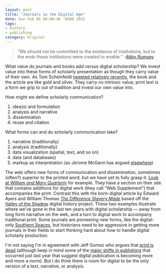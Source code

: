 ```yaml
---
layout: post
title: "Journals in the Digital Age"
date: Sun Feb 05 09:00:46 -0500 2012 
tags:
- history
- publishing
category: Original
---
```


> "We should not be committed to the existence of institutions, but to the ends those institutions were created to enable." -[Abby Rumsey](http://twitter.com/#!/dancohen/status/91216381663653888)

What value do journals and books add versus digital scholarship? We invest value into these forms of scholarly presentation as though they carry value of their own. As Tom Scheinfeldt [tweeted relatively recently](https://twitter.com/#!/foundhistory/status/91253141584093186), the book and the article are like gold and silver. They carry no intrinsic value; print text is a form we grip to out of tradition and invest our own value into.

How might we define scholarly communication?

1. idea(s) and formulation
2. analysis and narrative
3. dissemination
4. reuse and citation 

What forms can and do scholarly communication take?

1. narrative (traditionally)
2. analysis (traditionally)
3. data visualization (spatial, text, and so on)
4. data (and databases) 
5. markup as interpretation (as Jerome McGann has argued [elsewhere](http://digitalhumanities.org/companion/view?docId=blackwell/9781405103213/9781405103213.xml&chunk.id=ss1-3-4))

The web offers new forms of communication and dissemination, sometimes (often?) superior to the printed word, but we have yet to fully grasp it. [Look at *William and Mary Quarterly*](http://oieahc.wm.edu/wmq/index.cfm) for example. They have a section on their site that contains additions for digital work (they call "Web Supplement") that accompanies the print. Contrast this with the born-digital article by Edward Ayers and William Thomas [*The Difference Slavery Made*](http://www2.vcdh.virginia.edu/AHR/) based off the [Valley of the Shadow](http://valley.lib.virginia.edu/) digital history project. These two examples illustrate where we've gone in the last ten years with digital scholarship &#8212; away from long form narrative on the web, and a turn to digital work to accompany traditional print. Some journals are pioneering new forms, like the digital-only [Southern Spaces](http://www.southernspaces.org/), but historians need to be aggressive in getting more journals in their fields to start thinking hard about how to handle digital scholarly production.

I'm not saying I'm in agreement with Jeff Gomez who argues that [print is dead](http://www.amazon.com/Print-Dead-Books-our-Digital/dp/0230527167) (although keep in mind some of the [major shifts in publishing](http://www.brainpickings.org/index.php/2011/02/02/merchants-of-culture-future-of-publishing/) that occurred just last year that suggest digital publication is becoming more and more a norm). But I do think there is room for digital to be the only version of a text, narrative, or analysis.
